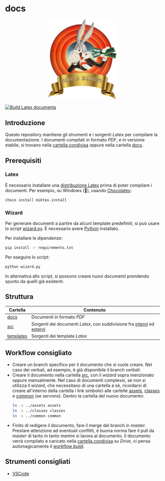 # docs
<p align="center">
    <img src="src/assets/logo.png" alt="Bug's Bunny logo" width="220">
</p>

[![Build Latex documents](https://github.com/Bug-s-Bunny-Team/docs/actions/workflows/build.yml/badge.svg?branch=master)](https://github.com/Bug-s-Bunny-Team/docs/actions/workflows/build.yml)

## Introduzione
Questo repository mantiene gli strumenti e i sorgenti *Latex* per compilare la documentazione. 
I documenti compilati in formato *PDF*, e in versione stabile, si trovano nella [cartella condivisa](https://drive.google.com/drive/folders/10DP1cbC-0y9jEtLmrsuktEG1M7PgSoOk) oppure nella cartella [docs](docs/).

## Prerequisiti
### Latex
È necessario installare una [distribuzione Latex](https://www.latex-project.org/get/) prima di poter compilare i documenti. Per esempio, su Windows (🤢), usando [Chocolatey](https://chocolatey.org/install#individual):
```sh
choco install miktex.install
```

### Wizard
Per generare documenti a partire da alcuni template predefiniti, si può usare lo script [wizard.py](wizard.py). È necessario avere [Python](https://wiki.python.org/moin/BeginnersGuide/Download) installato.

Per installare le dipendenze:
```sh
pip install -r requirements.txt
```
Per eseguire lo script:
```sh
python wizard.py
```
In alternativa allo script, si possono creare nuovi documenti prendendo spunto da quelli già esistenti.

## Struttura
| Cartella                | Contenuto                      |
|-------------------------|--------------------------------|
| [docs](docs/)           | Documenti in formato *PDF*  |
| [src](src/)             | Sorgenti dei documenti *Latex*, con suddivisione fra [interni](src/Interni/) ed [esterni](src/Esterni/) |
| [templates](templates/) | Sorgenti dei template *Latex*  |

## Workflow consigliato
- Creare un branch specifico per il documento che si vuole creare. Nel caso dei verbali, ad esempio, è già disponibile il branch *verbali*.
- Creare il documento nella cartella [src](src/), con il *wizard* sopra menzionato oppure manualmente. Nel caso di documenti complessi, se non si utilizza il *wizard*, che necessitano di una cartella a sè, ricordarsi di creare all'interno della cartella i link simbolici alle cartelle [assets](src/assets), [classes](src/classes) e [common](src/common) (se servono). Dentro la cartella del nuovo documento:
    ```sh
    ln -s ../assets assets
    ln -s ../classes classes
    ln -s ../common common
    ```
- Finito di redigere il documento, fare il merge del branch in *master*. Prestare attenzione ad eventuali conflitti, è buona norma fare il pull da *master* di tanto in tanto mentre si lavora al documento. Il documento verrà compilato e caricato nella [cartella condivisa](https://drive.google.com/drive/folders/10DP1cbC-0y9jEtLmrsuktEG1M7PgSoOk) su *Drive*, ci pensa automagicamente il [workflow *build*](.github/workflows/build.yml).

## Strumenti consigliati
- [VSCode](https://code.visualstudio.com/Download)

